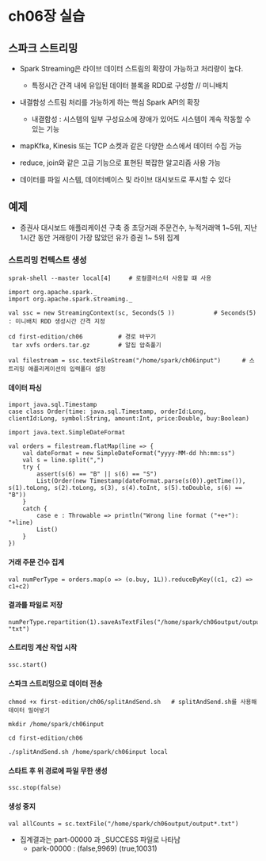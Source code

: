 # ch06장 실습



## 스파크 스트리밍

- Spark Streaming은 라이브 데이터 스트림의 확장이 가능하고 처리량이 높다.

  -  특정시간 간격 내에 유입된 데이터 블록을 RDD로 구성함 // 미니배치

- 내결함성 스트림 처리를 가능하게 하는 핵심 Spark API의 확장

  - 내결함성 : 시스템의 일부 구성요소에 장애가 있어도 시스템이 계속 작동할 수 있는 기능

- mapKfka, Kinesis 또는 TCP 소켓과 같은 다양한 소스에서 데이터 수집 가능

- reduce, join와 같은 고급 기능으로 표현된 복잡한 알고리즘 사용 가능

- 데이터를 파일 시스템, 데이터베이스 및 라이브 대시보드로 푸시할 수 있다

  

## 예제

- 증권사 대시보드 애플리케이션 구축 중 초당거래 주문건수, 누적거래액 1~5위, 지난 1시간 동안 거래량이 가장 많았던 유가 증권 1~ 5위 집계

  

### 스트리밍 컨텍스트 생성

```spark
sprak-shell --master local[4]     # 로컬클러스터 사용할 떄 사용

import org.apache.spark._
import org.apache.spark.streaming._

val ssc = new StreamingContext(sc, Seconds(5 ))           # Seconds(5) : 미니배치 RDD 생성시간 간격 지정

cd first-edition/ch06          # 경로 바꾸기
 tar xvfs orders.tar.gz        # 알집 압축풀기

val filestream = ssc.textFileStream("/home/spark/ch06input")      # 스트리밍 애플리케이션의 입력폴더 설정
```

####  데이터 파싱

```spark
import java.sql.Timestamp
case class Order(time: java.sql.Timestamp, orderId:Long, clientId:Long, symbol:String, amount:Int, price:Double, buy:Boolean)

import java.text.SimpleDateFormat

val orders = filestream.flatMap(line => {
    val dateFormat = new SimpleDateFormat("yyyy-MM-dd hh:mm:ss")
    val s = line.split(",")
    try {
        assert(s(6) == "B" || s(6) == "S")
        List(Order(new Timestamp(dateFormat.parse(s(0)).getTime()), s(1).toLong, s(2).toLong, s(3), s(4).toInt, s(5).toDouble, s(6) == "B"))
    }
    catch {
        case e : Throwable => println("Wrong line format ("+e+"): "+line)
        List()
    }
})
```

#### 거래 주문 건수 집계

```spark
val numPerType = orders.map(o => (o.buy, 1L)).reduceByKey((c1, c2) => c1+c2)
```

#### 결과를 파일로 저장

```spark
numPerType.repartition(1).saveAsTextFiles("/home/spark/ch06output/output", "txt")
```

#### 스트리밍 계산 작업 시작

```spark
ssc.start()
```

#### 스파크 스트리밍으로 데이터 전송

```spark
chmod +x first-edition/ch06/splitAndSend.sh   # splitAndSend.sh를 사용해 데이터 밀어넣기

mkdir /home/spark/ch06input

cd first-edition/ch06

./splitAndSend.sh /home/spark/ch06input local
```

#### 스타트 후 위 경로에 파일 무한 생성

```spark
ssc.stop(false)
```

#### 생성 중지

```spark
val allCounts = sc.textFile("/home/spark/ch06output/output*.txt")
```

- 집계결과는 part-00000 과 _SUCCESS 파일로 나타남
  - park-00000 : (false,9969) (true,10031)  

